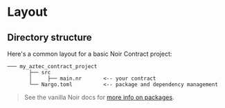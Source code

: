 # Layout

## Directory structure

Here's a common layout for a basic Noir Contract project:

```title="layout of an aztec contract project"
─── my_aztec_contract_project
       ├── src
       │     ├── main.nr       <-- your contract
       └── Nargo.toml          <-- package and dependency management
```

> See the vanilla Noir docs for [more info on packages](https://noir-lang.org/modules_packages_crates/crates_and_packages).
